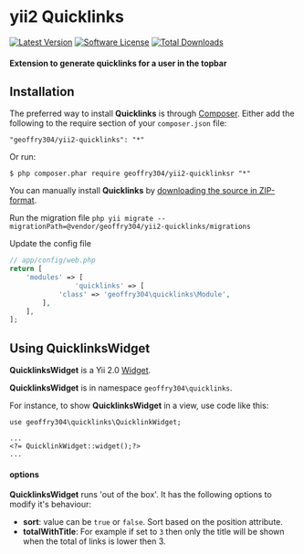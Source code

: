# yii2 Quicklinks

[![Latest Version](https://img.shields.io/github/tag/geoffry304/yii2-quicklinks.svg?style=flat-square&label=release)](https://github.com/geoffry304/yii2-quicklinks/tags)
[![Software License](https://img.shields.io/badge/license-BSD-brightgreen.svg?style=flat-square)](https://github.com/geoffry304/yii2-quicklinks/blob/master/LICENSE.md)
[![Total Downloads](https://img.shields.io/packagist/dt/geoffry304/yii2-quicklinks.svg?style=flat-square)](https://packagist.org/packages/geoffry304/yii2-quicklinks)

#### Extension to generate quicklinks for a user in the topbar ####

## Installation ##

The preferred way to install **Quicklinks** is through [Composer](https://getcomposer.org/). Either add the following to the require section of your `composer.json` file:

`"geoffry304/yii2-quicklinks": "*"` 

Or run:

`$ php composer.phar require geoffry304/yii2-quicklinksr "*"` 

You can manually install **Quicklinks** by [downloading the source in ZIP-format](https://github.com/geoffry304/yii2-quicklinks/archive/master.zip).

Run the migration file
  ```php yii migrate --migrationPath=@vendor/geoffry304/yii2-quicklinks/migrations```

Update the config file
```php
// app/config/web.php
return [
    'modules' => [
                'quicklinks' => [
            'class' => 'geoffry304\quicklinks\Module',
        ],
    ],
];
```

## Using QuicklinksWidget ##

**QuicklinksWidget** is a Yii 2.0 [Widget](http://www.yiiframework.com/doc-2.0/yii-base-widget.html).

**QuicklinksWidget** is in namespace `geoffry304\quicklinks`.

For instance, to show **QuicklinksWidget** in a view, use code like this:

    use geoffry304\quicklinks\QuicklinkWidget;
        
	...
	<?= QuicklinkWidget::widget();?>
	...
  
  #### options ####
  
  **QuicklinksWidget** runs 'out of the box'. It has the following options to modify it's behaviour:

  - **sort**: value can be `true` or `false`. Sort based on the position attribute.
  - **totalWithTitle**: For example if set to `3` then only the title will be shown when the total of links is lower then 3.
